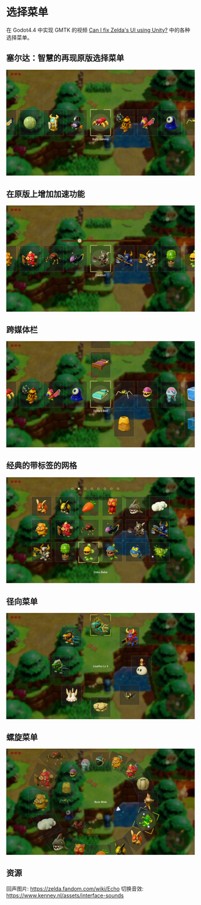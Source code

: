 # 选择菜单
在 Godot4.4 中实现 GMTK 的视频 [Can I fix Zelda's UI using Unity?](https://www.youtube.com/watch?v=e4vsgC41bYgs) 中的各种选择菜单。

## 塞尔达：智慧的再现原版选择菜单
![original](./assets/images/original.png)

## 在原版上增加加速功能
![acceleration](./assets/images/acceleration.png)

## 跨媒体栏
![cross_media_bar](./assets/images/cross_media_bar.png)

## 经典的带标签的网格
![grid_with_tabs](./assets/images/grid_with_tabs.png)

## 径向菜单
![radial_menu](./assets/images/radial_menu.png)

## 螺旋菜单
![spiral_menu](./assets/images/spiral_menu.png)

## 资源
回声图片: https://zelda.fandom.com/wiki/Echo
切换音效: https://www.kenney.nl/assets/interface-sounds